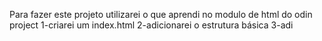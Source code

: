 Para fazer este projeto utilizarei o que aprendi no modulo de html do odin project
1-criarei um index.html
2-adicionarei o estrutura básica
3-adi
